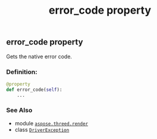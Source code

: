 ﻿---
title: error_code property
second_title: Aspose.3D for Python via .NET API References
description: 
type: docs
weight: 30
url: /python-net/aspose.threed.render/driverexception/error_code/
is_root: false
---

## error_code property


Gets the native error code.
### Definition:
```python
@property
def error_code(self):
    ...
```

### See Also
* module [`aspose.threed.render`](../../)
* class [`DriverException`](/3d/python-net/aspose.threed.render/driverexception)
